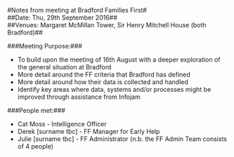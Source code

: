 #Notes from meeting at Bradford Families First#</br>
##Date: Thu, 29th September 2016##</br>
##Venues: Margaret McMillan Tower, Sir Henry Mitchell House (both Bradford)##

###Meeting Purpose:### 

+ To build upon the meeting of 16th August with a deeper exploration of the general situation at Bradford
+ More detail around the FF criteria that Bradford has defined
+ More detail around how their data is collected and handled
+ Identify key areas where data, systems and/or processes might be improved through assistance from Infojam

###People met:###

+ Cat Moss - Intelligence Officer
+ Derek [surname tbc] - FF Manager for Early Help
+ Julie [surname tbc] - FF Administrator (n.b. the FF Admin Team consists of 4 people)
